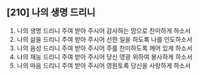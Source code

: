 ## [210] 나의 생명 드리니

1) 나의 생명 드리니 주여 받아 주시어 감사하는 맘으로 찬미하게 하소서
2) 나의 삶을 드리니 주여 받아 주시어 선한 일을 하도록 나를 인도하소서
3) 나의 음성 드리니 주여 받아 주시어 주를 찬미하도록 깨어 있게 하소서
4) 나의 재능 드리니 주여 받아 주시어 당신 영광 위하여 봉사하게 하소서
5) 나의 마음 드리니 주여 받아 주시어 영원토록 당신을 사랑하게 하소서
